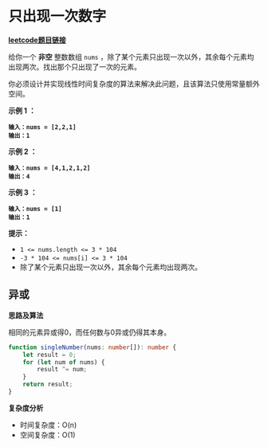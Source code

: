 # 只出现一次数字

[**leetcode题目链接**](https://leetcode.cn/problems/single-number/description/)

给你一个 **非空** 整数数组 `nums` ，除了某个元素只出现一次以外，其余每个元素均出现两次。找出那个只出现了一次的元素。

你必须设计并实现线性时间复杂度的算法来解决此问题，且该算法只使用常量额外空间。&#x20;

**示例 1 ：**

<pre><code><strong>输入：nums = [2,2,1]
</strong><strong>输出：1
</strong></code></pre>

**示例 2 ：**

<pre><code><strong>输入：nums = [4,1,2,1,2]
</strong><strong>输出：4
</strong></code></pre>

**示例 3 ：**

<pre><code><strong>输入：nums = [1]
</strong><strong>输出：1
</strong></code></pre>

**提示：**

* `1 <= nums.length <= 3 * 104`
* `-3 * 104 <= nums[i] <= 3 * 104`
* 除了某个元素只出现一次以外，其余每个元素均出现两次。

## 异或

**思路及算法**

相同的元素异或得0，而任何数与0异或仍得其本身。

```typescript
function singleNumber(nums: number[]): number {
    let result = 0;
    for (let num of nums) {
        result ^= num;
    }
    return result;
}
```

**复杂度分析**

* 时间复杂度：O(n)
* 空间复杂度：O(1)
